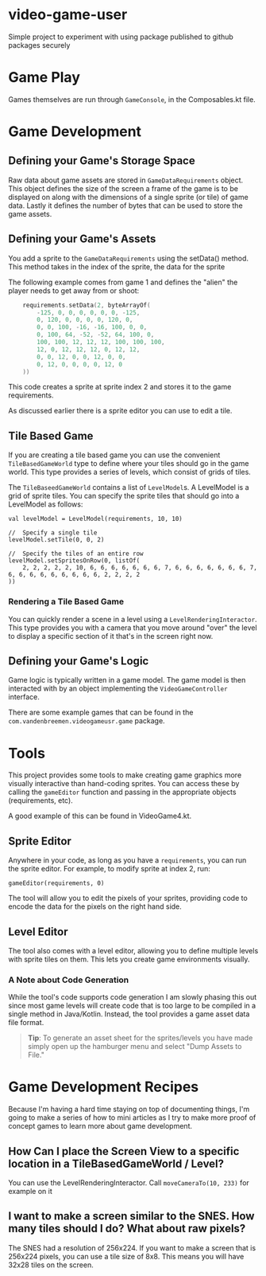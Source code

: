 # video-game-user
Simple project to experiment with using package published to github packages securely


# Game Play
Games themselves are run through ```GameConsole```, in the Composables.kt file.

# Game Development
## Defining your Game's Storage Space
Raw data about game assets are stored in ```GameDataRequirements``` object.  This object defines the size of the screen a frame of the game is to be
displayed on along with the dimensions of a single sprite (or tile) of game data.  Lastly it defines the number of bytes that can be used to store the game assets.

## Defining your Game's Assets
You add a sprite to the ```GameDataRequirements``` using the setData() method.  This method takes in the index of the sprite, the data for the sprite

The following example comes from game 1 and defines the "alien" the player needs to get away from or shoot:

```kotlin
    requirements.setData(2, byteArrayOf(
        -125, 0, 0, 0, 0, 0, 0, -125,
        0, 120, 0, 0, 0, 0, 120, 0,
        0, 0, 100, -16, -16, 100, 0, 0,
        0, 100, 64, -52, -52, 64, 100, 0,
        100, 100, 12, 12, 12, 100, 100, 100,
        12, 0, 12, 12, 12, 0, 12, 12,
        0, 0, 12, 0, 0, 12, 0, 0,
        0, 12, 0, 0, 0, 0, 12, 0
    ))
```

This code creates a sprite at sprite index 2 and stores it to the game requirements.

As discussed earlier there is a sprite editor you can use to edit a tile.

## Tile Based Game
If you are creating a tile based game you can use the convenient ```TileBasedGameWorld``` type to define where your tiles should go in the game world.  This type provides a series of levels, which consist of grids of tiles.

The ```TileBaseedGameWorld``` contains a list of ```LevelModel```s.  A LevelModel is a grid of sprite tiles.  You can specify the sprite tiles that should go into a LevelModel as follows:

```
val levelModel = LevelModel(requirements, 10, 10)

//  Specify a single tile
levelModel.setTile(0, 0, 2)

//  Specify the tiles of an entire row
levelModel.setSpritesOnRow(0, listOf(
    2, 2, 2, 2, 2, 10, 6, 6, 6, 6, 6, 6, 6, 7, 6, 6, 6, 6, 6, 6, 6, 7, 6, 6, 6, 6, 6, 6, 6, 6, 6, 2, 2, 2, 2
))
```

### Rendering a Tile Based Game
You can quickly render a scene in a level using a ```LevelRenderingInteractor```.  This type provides you with a camera that you move around "over" the level to display a specific section of it that's in the screen right now.

## Defining your Game's Logic
Game logic is typically written in a game model.  The game model is then interacted with by an object implementing the ```VideoGameController``` interface.

There are some example games that can be found in the ```com.vandenbreemen.videogameusr.game``` package.

# Tools

This project provides some tools to make creating game graphics more visually interactive than hand-coding sprites.  You can access these by calling the ```gameEditor``` function and passing in the appropriate objects (requirements, etc).

A good example of this can be found in VideoGame4.kt.

## Sprite Editor
Anywhere in your code, as long as you have a ```requirements```, you can run the sprite editor.  For example, to modify sprite at index 2, run:

```
gameEditor(requirements, 0)
```

The tool will allow you to edit the pixels of your sprites, providing code to encode the data for the pixels on the right hand side.


## Level Editor
The tool also comes with a level editor, allowing you to define multiple levels with sprite tiles on them.  This lets you create game environments visually.

### A Note about Code Generation
While the tool's code supports code generation I am slowly phasing this out since most game levels will create code that is too large to be compiled in a single method in Java/Kotlin.  Instead, the tool provides a game asset data file format.


> **Tip**:  To generate an asset sheet for the sprites/levels you have made simply open up the hamburger menu and select "Dump Assets to File." 

# Game Development Recipes
Because I'm having a hard time staying on top of documenting things, I'm going to make a series of how to mini articles as I try to make more proof of concept games to learn more about game development.

## How Can I place the Screen View to a specific location in a TileBasedGameWorld / Level?
You can use the LevelRenderingInteractor.  Call ```moveCameraTo(10, 233)``` for example on it

## I want to make a screen similar to the SNES.  How many tiles should I do?  What about raw pixels?
The SNES had a resolution of 256x224.  If you want to make a screen that is 256x224 pixels, you can use a tile size of 8x8.  This means you will have 32x28 tiles on the screen.